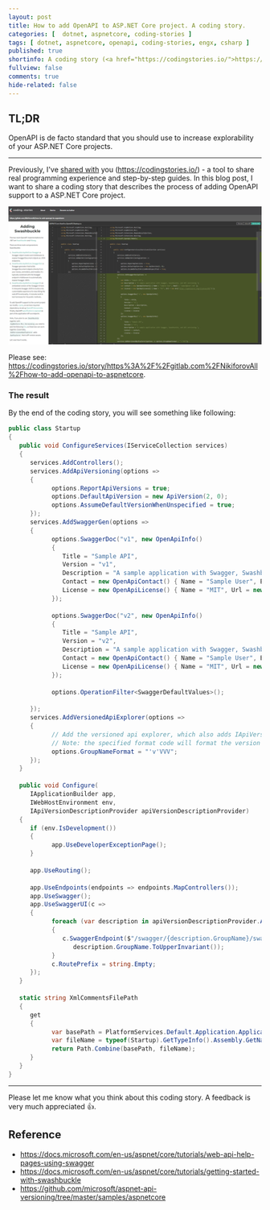 ```yaml
---
layout: post
title: How to add OpenAPI to ASP.NET Core project. A coding story.
categories: [  dotnet, aspnetcore, coding-stories ]
tags: [ dotnet, aspnetcore, openapi, coding-stories, engx, csharp ]
published: true
shortinfo: A coding story (<a href="https://codingstories.io/">https://codingstories.io/</a>) that explains how to enhance your project with OpenAPI support.
fullview: false
comments: true
hide-related: false
---
```


## TL;DR

OpenAPI is de facto standard that you should use to increase explorability of your ASP.NET Core projects.

---

Previously, I've [shared with](https://nikiforovall.github.io/engx/coding-stories/2021/03/14/coding-story.html) you (<https://codingstories.io/>) - a tool to share real programming experience and step-by-step guides. In this blog post, I want to share a coding story that describes the process of adding OpenAPI support to a ASP.NET Core project.

![openapi-banner](/assets/add-openapi/copding-story-openapi-banner.png)

Please see: <https://codingstories.io/story/https%3A%2F%2Fgitlab.com%2FNikiforovAll%2Fhow-to-add-openapi-to-aspnetcore>.

### The result

By the end of the coding story, you will see something like following:

```csharp
public class Startup
{
   public void ConfigureServices(IServiceCollection services)
   {
      services.AddControllers();
      services.AddApiVersioning(options =>
      {
            options.ReportApiVersions = true;
            options.DefaultApiVersion = new ApiVersion(2, 0);
            options.AssumeDefaultVersionWhenUnspecified = true;
      });
      services.AddSwaggerGen(options =>
      {
            options.SwaggerDoc("v1", new OpenApiInfo()
            {
               Title = "Sample API",
               Version = "v1",
               Description = "A sample application with Swagger, Swashbuckle, and API versioning.",
               Contact = new OpenApiContact() { Name = "Sample User", Email = "sample@user.com" },
               License = new OpenApiLicense() { Name = "MIT", Url = new Uri("https://opensource.org/licenses/MIT") }
            });

            options.SwaggerDoc("v2", new OpenApiInfo()
            {
               Title = "Sample API",
               Version = "v2",
               Description = "A sample application with Swagger, Swashbuckle, and API versioning.",
               Contact = new OpenApiContact() { Name = "Sample User", Email = "sample@user.com" },
               License = new OpenApiLicense() { Name = "MIT", Url = new Uri("https://opensource.org/licenses/MIT") }
            });

            options.OperationFilter<SwaggerDefaultValues>();

      });
      services.AddVersionedApiExplorer(options =>
      {
            // Add the versioned api explorer, which also adds IApiVersionDescriptionProvider service
            // Note: the specified format code will format the version as "'v'major[.minor][-status]"
            options.GroupNameFormat = "'v'VVV";
      });
   }

   public void Configure(
      IApplicationBuilder app,
      IWebHostEnvironment env,
      IApiVersionDescriptionProvider apiVersionDescriptionProvider)
   {
      if (env.IsDevelopment())
      {
            app.UseDeveloperExceptionPage();
      }

      app.UseRouting();

      app.UseEndpoints(endpoints => endpoints.MapControllers());
      app.UseSwagger();
      app.UseSwaggerUI(c =>
      {
            foreach (var description in apiVersionDescriptionProvider.ApiVersionDescriptions.Reverse())
            {
               c.SwaggerEndpoint($"/swagger/{description.GroupName}/swagger.json",
                  description.GroupName.ToUpperInvariant());
            }
            c.RoutePrefix = string.Empty;
      });
   }

   static string XmlCommentsFilePath
   {
      get
      {
            var basePath = PlatformServices.Default.Application.ApplicationBasePath;
            var fileName = typeof(Startup).GetTypeInfo().Assembly.GetName().Name + ".xml";
            return Path.Combine(basePath, fileName);
      }
   }
}
```

---

Please let me know what you think about this coding story. A feedback is very much appreciated 👍.

## Reference

* <https://docs.microsoft.com/en-us/aspnet/core/tutorials/web-api-help-pages-using-swagger>
* <https://docs.microsoft.com/en-us/aspnet/core/tutorials/getting-started-with-swashbuckle>
* <https://github.com/microsoft/aspnet-api-versioning/tree/master/samples/aspnetcore>
